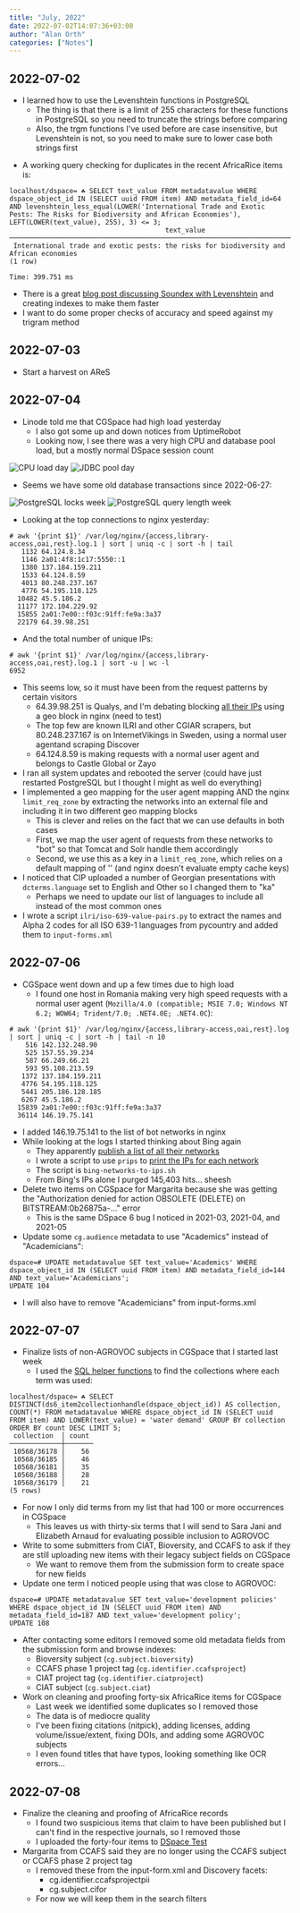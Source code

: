 ```yaml
---
title: "July, 2022"
date: 2022-07-02T14:07:36+03:00
author: "Alan Orth"
categories: ["Notes"]
---
```


## 2022-07-02

- I learned how to use the Levenshtein functions in PostgreSQL
  - The thing is that there is a limit of 255 characters for these functions in PostgreSQL so you need to truncate the strings before comparing
  - Also, the trgm functions I've used before are case insensitive, but Levenshtein is not, so you need to make sure to lower case both strings first

<!--more-->

- A working query checking for duplicates in the recent AfricaRice items is:

```console
localhost/dspace= ☘ SELECT text_value FROM metadatavalue WHERE  dspace_object_id IN (SELECT uuid FROM item) AND metadata_field_id=64 AND levenshtein_less_equal(LOWER('International Trade and Exotic Pests: The Risks for Biodiversity and African Economies'), LEFT(LOWER(text_value), 255), 3) <= 3;
                                       text_value                                       
────────────────────────────────────────────────────────────────────────────────────────
 International trade and exotic pests: the risks for biodiversity and African economies
(1 row)

Time: 399.751 ms
```

- There is a great [blog post discussing Soundex with Levenshtein](https://www.crunchydata.com/blog/fuzzy-name-matching-in-postgresql) and creating indexes to make them faster
- I want to do some proper checks of accuracy and speed against my trigram method

## 2022-07-03

- Start a harvest on AReS

## 2022-07-04

- Linode told me that CGSpace had high load yesterday
  - I also got some up and down notices from UptimeRobot
  - Looking now, I see there was a very high CPU and database pool load, but a mostly normal DSpace session count

![CPU load day](/cgspace-notes/2022/07/cpu-day.png)
![JDBC pool day](/cgspace-notes/2022/07/jmx_tomcat_dbpools-day.png)

- Seems we have some old database transactions since 2022-06-27:

![PostgreSQL locks week](/cgspace-notes/2022/07/postgres_locks_ALL-week.png)
![PostgreSQL query length week](/cgspace-notes/2022/07/postgres_querylength_ALL-week.png)

- Looking at the top connections to nginx yesterday:

```console
# awk '{print $1}' /var/log/nginx/{access,library-access,oai,rest}.log.1 | sort | uniq -c | sort -h | tail
   1132 64.124.8.34
   1146 2a01:4f8:1c17:5550::1
   1380 137.184.159.211
   1533 64.124.8.59
   4013 80.248.237.167
   4776 54.195.118.125
  10482 45.5.186.2
  11177 172.104.229.92
  15855 2a01:7e00::f03c:91ff:fe9a:3a37
  22179 64.39.98.251
```

- And the total number of unique IPs:

```console
# awk '{print $1}' /var/log/nginx/{access,library-access,oai,rest}.log.1 | sort -u | wc -l
6952
```

- This seems low, so it must have been from the request patterns by certain visitors
  - 64.39.98.251 is Qualys, and I'm debating blocking [all their IPs](https://pci.qualys.com/static/help/merchant/getting_started/check_scanner_ip_addresses.htm) using a geo block in nginx (need to test)
  - The top few are known ILRI and other CGIAR scrapers, but 80.248.237.167 is on InternetVikings in Sweden, using a normal user agentand scraping Discover
  - 64.124.8.59 is making requests with a normal user agent and belongs to Castle Global or Zayo
- I ran all system updates and rebooted the server (could have just restarted PostgreSQL but I thought I might as well do everything)
- I implemented a geo mapping for the user agent mapping AND the nginx `limit_req_zone` by extracting the networks into an external file and including it in two different geo mapping blocks
  - This is clever and relies on the fact that we can use defaults in both cases
  - First, we map the user agent of requests from these networks to "bot" so that Tomcat and Solr handle them accordingly
  - Second, we use this as a key in a `limit_req_zone`, which relies on a default mapping of '' (and nginx doesn't evaluate empty cache keys)
- I noticed that CIP uploaded a number of Georgian presentations with `dcterms.language` set to English and Other so I changed them to "ka"
  - Perhaps we need to update our list of languages to include all instead of the most common ones
- I wrote a script `ilri/iso-639-value-pairs.py` to extract the names and Alpha 2 codes for all ISO 639-1 languages from pycountry and added them to `input-forms.xml`

## 2022-07-06

- CGSpace went down and up a few times due to high load
  - I found one host in Romania making very high speed requests with a normal user agent (`Mozilla/4.0 (compatible; MSIE 7.0; Windows NT 6.2; WOW64; Trident/7.0; .NET4.0E; .NET4.0C`):

```console
# awk '{print $1}' /var/log/nginx/{access,library-access,oai,rest}.log | sort | uniq -c | sort -h | tail -n 10
    516 142.132.248.90
    525 157.55.39.234
    587 66.249.66.21
    593 95.108.213.59
   1372 137.184.159.211
   4776 54.195.118.125
   5441 205.186.128.185
   6267 45.5.186.2
  15839 2a01:7e00::f03c:91ff:fe9a:3a37
  36114 146.19.75.141
```

- I added 146.19.75.141 to the list of bot networks in nginx
- While looking at the logs I started thinking about Bing again
  - They apparently [publish a list of all their networks](https://www.bing.com/toolbox/bingbot.json)
  - I wrote a script to use `prips` to [print the IPs for each network](https://stackoverflow.com/a/52501093/1996540)
  - The script is `bing-networks-to-ips.sh`
  - From Bing's IPs alone I purged 145,403 hits... sheesh
- Delete two items on CGSpace for Margarita because she was getting the "Authorization denied for action OBSOLETE (DELETE) on BITSTREAM:0b26875a-..." error
  - This is the same DSpace 6 bug I noticed in 2021-03, 2021-04, and 2021-05
- Update some `cg.audience` metadata to use "Academics" instead of "Academicians":

```console
dspace=# UPDATE metadatavalue SET text_value='Academics' WHERE dspace_object_id IN (SELECT uuid FROM item) AND metadata_field_id=144 AND text_value='Academicians';
UPDATE 104
```

- I will also have to remove "Academicians" from input-forms.xml


## 2022-07-07

- Finalize lists of non-AGROVOC subjects in CGSpace that I started last week
  - I used the [SQL helper functions](https://wiki.lyrasis.org/display/DSPACE/Helper+SQL+functions+for+DSpace+6) to find the collections where each term was used:

```console
localhost/dspace= ☘ SELECT DISTINCT(ds6_item2collectionhandle(dspace_object_id)) AS collection, COUNT(*) FROM metadatavalue WHERE dspace_object_id IN (SELECT uuid FROM item) AND LOWER(text_value) = 'water demand' GROUP BY collection ORDER BY count DESC LIMIT 5;
 collection  │ count 
─────────────┼───────
 10568/36178 │    56
 10568/36185 │    46
 10568/36181 │    35
 10568/36188 │    28
 10568/36179 │    21
(5 rows)
```

- For now I only did terms from my list that had 100 or more occurrences in CGSpace
  - This leaves us with thirty-six terms that I will send to Sara Jani and Elizabeth Arnaud for evaluating possible inclusion to AGROVOC
- Write to some submitters from CIAT, Bioversity, and CCAFS to ask if they are still uploading new items with their legacy subject fields on CGSpace
  - We want to remove them from the submission form to create space for new fields
- Update one term I noticed people using that was close to AGROVOC:

```console
dspace=# UPDATE metadatavalue SET text_value='development policies' WHERE dspace_object_id IN (SELECT uuid FROM item) AND metadata_field_id=187 AND text_value='development policy';
UPDATE 108
```

- After contacting some editors I removed some old metadata fields from the submission form and browse indexes:
  - Bioversity subject (`cg.subject.bioversity`)
  - CCAFS phase 1 project tag (`cg.identifier.ccafsproject`)
  - CIAT project tag (`cg.identifier.ciatproject`)
  - CIAT subject (`cg.subject.ciat`)
- Work on cleaning and proofing forty-six AfricaRice items for CGSpace
  - Last week we identified some duplicates so I removed those
  - The data is of mediocre quality
  - I've been fixing citations (nitpick), adding licenses, adding volume/issue/extent, fixing DOIs, and adding some AGROVOC subjects
  - I even found titles that have typos, looking something like OCR errors...

## 2022-07-08

- Finalize the cleaning and proofing of AfricaRice records
  - I found two suspicious items that claim to have been published but I can't find in the respective journals, so I removed those
  - I uploaded the forty-four items to [DSpace Test](https://dspacetest.cgiar.org/handle/10568/119135)
- Margarita from CCAFS said they are no longer using the CCAFS subject or CCAFS phase 2 project tag
  - I removed these from the input-form.xml and Discovery facets:
    - cg.identifier.ccafsprojectpii
    - cg.subject.cifor
  - For now we will keep them in the search filters
